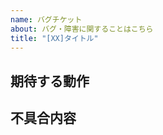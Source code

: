 ```yaml
---
name: バグチケット
about: バグ・障害に関することはこちら
title: "[XX]タイトル"
---
```


## 期待する動作


## 不具合内容
<!-- スクショや再現方法など -->
